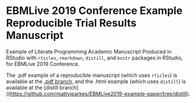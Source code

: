 # EBMLive 2019 Conference Example Reproducible Trial Results Manuscript
Example of Literate Programming Academic Manuscript Produced in RStudio with `rticles`, `rmarkdown`, `distill`, and `knitr` packages in RStudio, for EBMLive 2019 Conference.

The .pdf example of a reproducible manuscript (which uses `rticles`) is available at the [.pdf branch](https://github.com/mattyjparkes/EBMLive2019-example-paper/tree/pdf), and the .html example (which uses `distill`) is available at the [distill branch]((https://github.com/mattyjparkes/EBMLive2019-example-paper/tree/distill).
